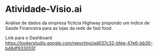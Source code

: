 # Atividade-Visio.ai
Análise de dados da empresa fictícia Highway propondo um índice de Saúde Financeira para as lojas da rede de fast food.

Link para o Dashboard
https://lookerstudio.google.com/reporting/ad037c32-bfee-47e6-bb30-b48df933055f
